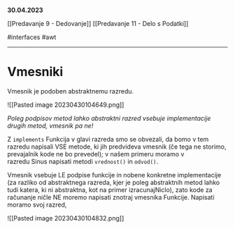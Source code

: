 **30.04.2023**

[[Predavanje 9 - Dedovanje]]
[[Predavanje 11 - Delo s Podatki]]

#interfaces #awt

----

# Vmesniki

Vmesnik je podoben abstraktnemu razredu.

![[Pasted image 20230430104649.png]]

*Poleg podpisov metod lahko abstraktni razred vsebuje implementacije drugih metod, vmesnik pa ne!*

Z `implements` Funkcija v glavi razreda smo se obvezali, da bomo v tem razredu napisali VSE metode, ki jih predvideva vmesnik (če tega ne storimo, prevajalnik kode ne bo prevedel); v našem primeru moramo v razredu Sinus napisati metodi `vrednost()` in `odvod()`.

Vmesnik vsebuje LE podpise funkcije in nobene konkretne implementacije (za razliko od abstraktnega razreda, kjer je poleg abstraktnih metod lahko tudi katera, ki ni abstraktna, kot na primer izracunajNiclo), zato kode za računanje ničle NE moremo napisati znotraj vmesnika Funkcije. Napisati moramo svoj razred,

![[Pasted image 20230430104832.png]]

